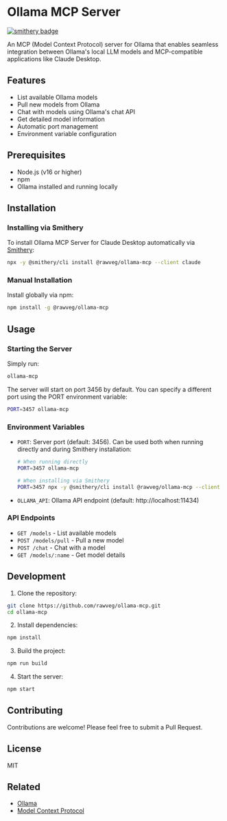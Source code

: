 # Ollama MCP Server
[![smithery badge](https://smithery.ai/badge/@rawveg/ollama-mcp)](https://smithery.ai/server/@rawveg/ollama-mcp)

An MCP (Model Context Protocol) server for Ollama that enables seamless integration between Ollama's local LLM models and MCP-compatible applications like Claude Desktop.

## Features

- List available Ollama models
- Pull new models from Ollama
- Chat with models using Ollama's chat API
- Get detailed model information
- Automatic port management
- Environment variable configuration

## Prerequisites

- Node.js (v16 or higher)
- npm
- Ollama installed and running locally

## Installation

### Installing via Smithery

To install Ollama MCP Server for Claude Desktop automatically via [Smithery](https://smithery.ai/server/@rawveg/ollama-mcp):

```bash
npx -y @smithery/cli install @rawveg/ollama-mcp --client claude
```

### Manual Installation
Install globally via npm:

```bash
npm install -g @rawveg/ollama-mcp
```

## Usage

### Starting the Server

Simply run:

```bash
ollama-mcp
```

The server will start on port 3456 by default. You can specify a different port using the PORT environment variable:

```bash
PORT=3457 ollama-mcp
```

### Environment Variables

- `PORT`: Server port (default: 3456). Can be used both when running directly and during Smithery installation:
  ```bash
  # When running directly
  PORT=3457 ollama-mcp

  # When installing via Smithery
  PORT=3457 npx -y @smithery/cli install @rawveg/ollama-mcp --client claude
  ```
- `OLLAMA_API`: Ollama API endpoint (default: http://localhost:11434)

### API Endpoints

- `GET /models` - List available models
- `POST /models/pull` - Pull a new model
- `POST /chat` - Chat with a model
- `GET /models/:name` - Get model details

## Development

1. Clone the repository:
```bash
git clone https://github.com/rawveg/ollama-mcp.git
cd ollama-mcp
```

2. Install dependencies:
```bash
npm install
```

3. Build the project:
```bash
npm run build
```

4. Start the server:
```bash
npm start
```

## Contributing

Contributions are welcome! Please feel free to submit a Pull Request.

## License

MIT

## Related

- [Ollama](https://ollama.ai)
- [Model Context Protocol](https://github.com/anthropics/model-context-protocol)
